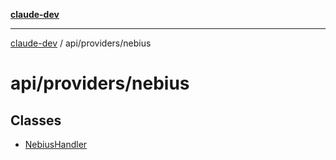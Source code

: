 [**claude-dev**](../../../README.md)

***

[claude-dev](../../../README.md) / api/providers/nebius

# api/providers/nebius

## Classes

- [NebiusHandler](classes/NebiusHandler.md)
